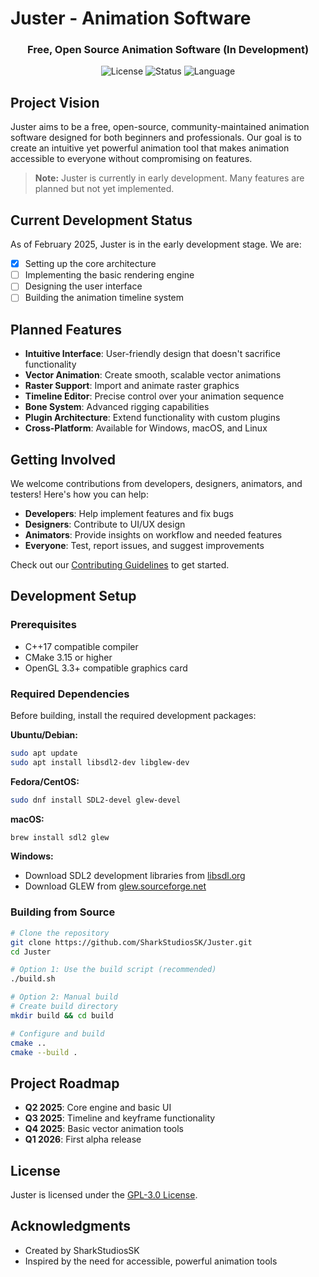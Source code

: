 # Juster - Animation Software

<div align="center">
  <h3>Free, Open Source Animation Software (In Development)</h3>
  
  ![License](https://img.shields.io/github/license/SharkStudiosSK/Juster)
  ![Status](https://img.shields.io/badge/status-early%20development-orange)
  ![Language](https://img.shields.io/badge/language-C%2B%2B-blue)
</div>

## Project Vision

Juster aims to be a free, open-source, community-maintained animation software designed for both beginners and professionals. Our goal is to create an intuitive yet powerful animation tool that makes animation accessible to everyone without compromising on features.

> **Note:** Juster is currently in early development. Many features are planned but not yet implemented.

## Current Development Status

As of February 2025, Juster is in the early development stage. We are:

- [x] Setting up the core architecture
- [ ] Implementing the basic rendering engine
- [ ] Designing the user interface
- [ ] Building the animation timeline system

## Planned Features

- **Intuitive Interface**: User-friendly design that doesn't sacrifice functionality
- **Vector Animation**: Create smooth, scalable vector animations
- **Raster Support**: Import and animate raster graphics
- **Timeline Editor**: Precise control over your animation sequence
- **Bone System**: Advanced rigging capabilities
- **Plugin Architecture**: Extend functionality with custom plugins
- **Cross-Platform**: Available for Windows, macOS, and Linux

## Getting Involved

We welcome contributions from developers, designers, animators, and testers! Here's how you can help:

- **Developers**: Help implement features and fix bugs
- **Designers**: Contribute to UI/UX design
- **Animators**: Provide insights on workflow and needed features
- **Everyone**: Test, report issues, and suggest improvements

Check out our [Contributing Guidelines](CONTRIBUTING.md) to get started.

## Development Setup

### Prerequisites

- C++17 compatible compiler
- CMake 3.15 or higher
- OpenGL 3.3+ compatible graphics card

### Required Dependencies

Before building, install the required development packages:

**Ubuntu/Debian:**
```bash
sudo apt update
sudo apt install libsdl2-dev libglew-dev
```

**Fedora/CentOS:**
```bash
sudo dnf install SDL2-devel glew-devel
```

**macOS:**
```bash
brew install sdl2 glew
```

**Windows:**
- Download SDL2 development libraries from [libsdl.org](https://libsdl.org/)
- Download GLEW from [glew.sourceforge.net](http://glew.sourceforge.net/)

### Building from Source

```bash
# Clone the repository
git clone https://github.com/SharkStudiosSK/Juster.git
cd Juster

# Option 1: Use the build script (recommended)
./build.sh

# Option 2: Manual build
# Create build directory
mkdir build && cd build

# Configure and build
cmake ..
cmake --build .
```

## Project Roadmap

- **Q2 2025**: Core engine and basic UI
- **Q3 2025**: Timeline and keyframe functionality
- **Q4 2025**: Basic vector animation tools
- **Q1 2026**: First alpha release

## License

Juster is licensed under the [GPL-3.0 License](LICENSE).

## Acknowledgments

- Created by SharkStudiosSK
- Inspired by the need for accessible, powerful animation tools
```
